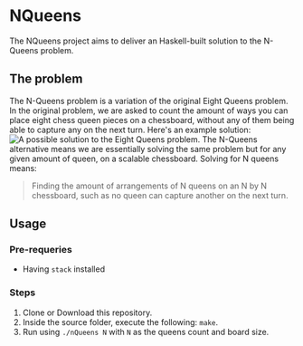 # NQueens
The NQueens project aims to deliver an Haskell-built solution to the N-Queens problem.

## The problem
The N-Queens problem is a variation of the original Eight Queens problem.
In the original problem, we are asked to count the amount of ways you can place eight chess queen pieces on a chessboard, without any of them being able to capture any on the next turn.
Here's an example solution:
![A possible solution to the Eight Queens problem.](https://static.miraheze.org/rosettacodewiki/b/bd/N_queens_problem.png)
The N-Queens alternative means we are essentially solving the same problem but for any given amount of queen, on a scalable chessboard.
Solving for N queens means:
> Finding the amount of arrangements of N queens on an N by N chessboard, such as no queen can capture another on the next turn.

## Usage
### Pre-requeries
- Having `stack` installed
### Steps
1) Clone or Download this repository.
2) Inside the source folder, execute the following: `make`.
3) Run using `./nQueens N` with `N` as the queens count and board size.
